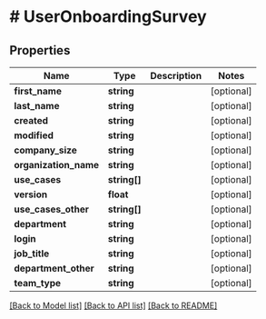 # # UserOnboardingSurvey

## Properties

Name | Type | Description | Notes
------------ | ------------- | ------------- | -------------
**first_name** | **string** |  | [optional]
**last_name** | **string** |  | [optional]
**created** | **string** |  | [optional]
**modified** | **string** |  | [optional]
**company_size** | **string** |  | [optional]
**organization_name** | **string** |  | [optional]
**use_cases** | **string[]** |  | [optional]
**version** | **float** |  | [optional]
**use_cases_other** | **string[]** |  | [optional]
**department** | **string** |  | [optional]
**login** | **string** |  | [optional]
**job_title** | **string** |  | [optional]
**department_other** | **string** |  | [optional]
**team_type** | **string** |  | [optional]

[[Back to Model list]](../../README.md#models) [[Back to API list]](../../README.md#endpoints) [[Back to README]](../../README.md)
